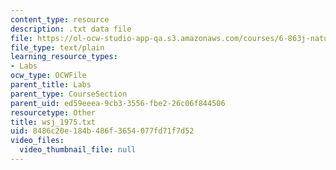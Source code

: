 ```yaml
---
content_type: resource
description: .txt data file
file: https://ol-ocw-studio-app-qa.s3.amazonaws.com/courses/6-863j-natural-language-and-the-computer-representation-of-knowledge-spring-2003/8486c20e184b486f3654077fd71f7d52_wsj_1975.txt
file_type: text/plain
learning_resource_types:
- Labs
ocw_type: OCWFile
parent_title: Labs
parent_type: CourseSection
parent_uid: ed59eeea-9cb3-3556-fbe2-26c06f844506
resourcetype: Other
title: wsj_1975.txt
uid: 8486c20e-184b-486f-3654-077fd71f7d52
video_files:
  video_thumbnail_file: null
---
```

